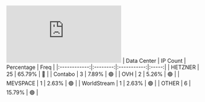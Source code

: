 ![Diagramm](https://github.com/obajay/StateSync-snapshots/blob/main/Projects/Hypersign/1/README.md)
| Data Center | IP Count | Percentage | Freq |
|:------------:|:--------:|:-----------:|:-----:|
| HETZNER | 25 | 65.79% | 🔴 |
| Contabo | 3 | 7.89% | 🟢 |
| OVH | 2 | 5.26% | 🟢 |
| MEVSPACE | 1 | 2.63% | 🟢 |
| WorldStream | 1 | 2.63% | 🟢 |
| OTHER | 6 | 15.79% | 🟢 |